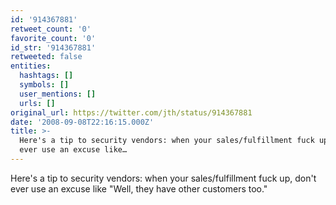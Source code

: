 ```yaml
---
id: '914367881'
retweet_count: '0'
favorite_count: '0'
id_str: '914367881'
retweeted: false
entities:
  hashtags: []
  symbols: []
  user_mentions: []
  urls: []
original_url: https://twitter.com/jth/status/914367881
date: '2008-09-08T22:16:15.000Z'
title: >-
  Here's a tip to security vendors: when your sales/fulfillment fuck up, don't
  ever use an excuse like…
---
```


Here's a tip to security vendors: when your sales/fulfillment fuck up, don't ever use an excuse like "Well, they have other customers too."